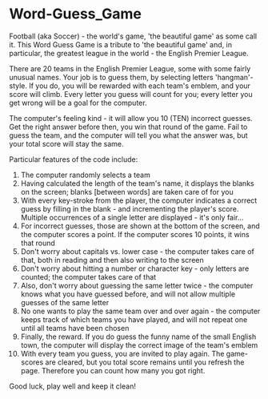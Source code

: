 # Word-Guess_Game

Football (aka Soccer) - the world's game, 'the beautiful game' as some call it.  This Word Guess Game is a tribute to 'the beautiful game' and, in particular, the greatest league in the world - the English Premier League.

There are 20 teams in the English Premier League, some with some fairly unusual names.  Your job is to guess them, by selecting letters 'hangman'-style.  If you do, you will be rewarded with each team's emblem, and your score will climb. Every letter you guess will count for you; every letter you get wrong will be a goal for the computer.

The computer's feeling kind - it will allow you 10 (TEN) incorrect guesses.  Get the right answer before then, you win that round of the game.  Fail to guess the team, and the computer will tell you what the answer was, but your total score will stay the same.

Particular features of the code include:

1. The computer randomly selects a team
2. Having calculated the length of the team's name, it displays the blanks on the screen; blanks [between words] are taken care of for you
3. With every key-stroke from the player, the computer indicates a correct guess by filling in the blank - and incrementing the player's score.  Multiple occurrences of a single letter are displayed - it's only fair...
4. For incorrect guesses, those are shown at the bottom of the screen, and the computer scores a point.  If the computer scores 10 points, it wins that round
5. Don't worry about capitals vs. lower case - the computer takes care of that, both in reading and then also writing to the screen
6. Don't worry about hitting a number or character key - only letters are counted; the computer takes care of that
7. Also, don't worry about guessing the same letter twice - the computer knows what you have guessed before, and will not allow multiple guesses of the same letter
8. No one wants to play the same team over and over again - the computer keeps track of which teams you have played, and will not repeat one until all teams have been chosen
9. Finally, the reward.  If you do guess the funny name of the small English town, the computer will display the correct image of the team's emblem
10. With every team you guess, you are invited to play again.  The game-scores are cleared, but you total score remains until you refresh the page.  Therefore you can count how many you got right.

Good luck, play well and keep it clean!

 
